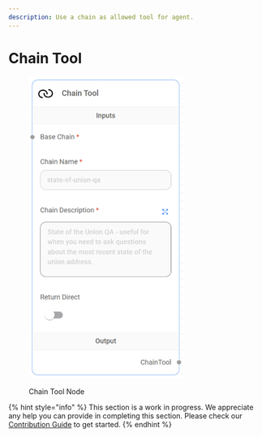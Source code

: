 ```yaml
---
description: Use a chain as allowed tool for agent.
---
```


# Chain Tool

<figure><img src="../../../.gitbook/assets/image (2) (1) (1).png" alt="" width="307"><figcaption><p>Chain Tool Node</p></figcaption></figure>

{% hint style="info" %}
This section is a work in progress. We appreciate any help you can provide in completing this section. Please check our [Contribution Guide](../../../CONTRIBUTING.md) to get started.
{% endhint %}
